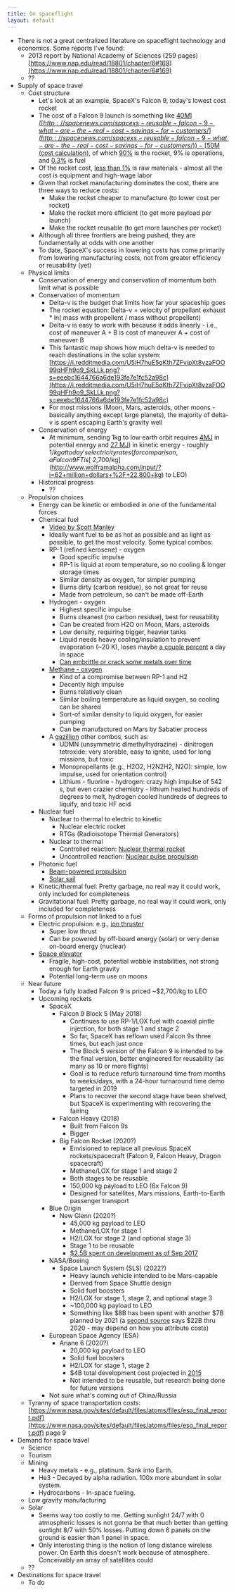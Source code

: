 ```yaml
---
title: On spaceflight
layout: default
---
```




*   There is not a great centralized literature on spaceflight technology and economics. Some reports I've found:
    *   2013 report by National Academy of Sciences (259 pages) [https://www.nap.edu/read/18801/chapter/6#169](https://www.nap.edu/read/18801/chapter/6#169)
    *   ??
*   Supply of space travel
    *   Cost structure
        *   Let's look at an example, SpaceX's Falcon 9, today's lowest cost rocket
        *   The cost of a Falcon 9 launch is something like [$40M]([http://spacenews.com/spacexs-reusable-falcon-9-what-are-the-real-cost-savings-for-customers/](http://spacenews.com/spacexs-reusable-falcon-9-what-are-the-real-cost-savings-for-customers/))-[$50M (cost calculation)](https://www.reddit.com/r/spacex/comments/62sq7z/cost_calculation_for_falcon_9_falcon_heavy/), of which [90%](http://www.wolframalpha.com/input/?i=44.25%2F48.65) is the rocket, 9% is operations, and [0.3%](https://www.reddit.com/r/elonmusk/comments/3wyv4s/live_thread_elon_musks_talk_at_agu_2015/) is fuel
        *   Of the rocket cost, [less than 1%](https://space.stackexchange.com/questions/17777/what-is-the-rough-breakdown-of-rocket-costs) is raw materials - almost all the cost is equipment and high-wage labor
        *   Given that rocket manufacturing dominates the cost, there are three ways to reduce costs:
            *   Make the rocket cheaper to manufacture (to lower cost per rocket)
            *   Make the rocket more efficient (to get more payload per launch)
            *   Make the rocket reusable (to get more launches per rocket)
        *   Although all three frontiers are being pushed, they are fundamentally at odds with one another
        *   To date, SpaceX's success in lowering costs has come primarily from lowering manufacturing costs, not from greater efficiency or reusability (yet)
    *   Physical limits
        *   Conservation of energy and conservation of momentum both limit what is possible
        *   Conservation of momentum
            *   Delta-v is the budget that limits how far your spaceship goes
            *   The rocket equation: Delta-v = velocity of propellant exhaust * ln( mass with propellent / mass without propellent)
            *   Delta-v is easy to work with because it adds linearly - i.e., cost of maneuver A + B is cost of maneuver A + cost of maneuver B
            *   This fantastic map shows how much delta-v is needed to reach destinations in the solar system: [https://i.redditmedia.com/U5iH7huE5qKth7ZFvipXt8vzaFOO99qHFh9o9_SkLLk.png?s=eeebc1644766a6de193fe7e1fc52a98c](https://i.redditmedia.com/U5iH7huE5qKth7ZFvipXt8vzaFOO99qHFh9o9_SkLLk.png?s=eeebc1644766a6de193fe7e1fc52a98c)
            *   For most missions (Moon, Mars, asteroids, other moons - basically anything except large planets), the majority of delta-v is spent escaping Earth's gravity well
        *   Conservation of energy
            *   At minimum, sending 1kg to low earth orbit requires [4MJ](http://www.wolframalpha.com/input/?i=1+kg+*+g+*+400+km&rawformassumption=%22UnitClash%22+-%3E+%7B%22g%22,+%7B%22StandardAccelerationOfGravity%22%7D%7D&rawformassumption=%22UnitClash%22+-%3E+%7B%22kg%22,+%7B%22Kilograms%22%7D%7D) in potential energy and [27 MJ](http://www.wolframalpha.com/input/?i=1%2F2+*+1+kg+*+((equatorial+circumference+of+the+earth+%2B+400+km)+%2F+92+minutes)%5E2+-+1%2F2+*+1+kg+*+(equatorial+circumference+of+the+earth+%2F+1+day)%5E2)) in kinetic energy - roughly $1/kg at today's electricity rates (for comparison, a Falcon 9 FT is [~$2,700/kg](http://www.wolframalpha.com/input/?i=62+million+dollars+%2F+22,800+kg) to LEO)
        *   Historical progress
            *   ??
    *   Propulsion choices
        *   Energy can be kinetic or embodied in one of the fundamental forces
        *   Chemical fuel
            *   [Video by Scott Manley](https://www.youtube.com/watch?v=jI8TuufCp0M)
            *   Ideally want fuel to be as hot as possible and as light as possible, to get the most velocity. Some typical combos:
            *   RP-1 (refined kerosene) - oxygen
                *   Good specific impulse
                *   RP-1 is liquid at room temperature, so no cooling & longer storage times
                *   Similar density as oxygen, for simpler pumping
                *   Burns dirty (carbon residue), so not great for reuse
                *   Made from petroleum, so can't be made off-Earth
            *   Hydrogen - oxygen
                *   Highest specific impulse
                *   Burns cleanest (no carbon residue), best for reusability
                *   Can be created from H2O on Moon, Mars, asteroids
                *   Low density, requiring bigger, heavier tanks
                *   Liquid needs heavy cooling/insulation to prevent evaporation (~20 K), loses maybe [a couple percent](https://space.stackexchange.com/questions/2848/how-long-is-it-feasible-to-store-cryogenic-fuels) a day in space
                *   [Can embrittle or crack some metals over time](https://en.wikipedia.org/wiki/Hydrogen_embrittlement)
            *   [Methane - oxygen](https://www.reddit.com/r/spacex/comments/4s0k88/how_did_methane_become_the_rocket_fuel_of_the/)
                *   Kind of a compromise between RP-1 and H2
                *   Decently high impulse
                *   Burns relatively clean
                *   Similar boiling temperature as liquid oxygen, so cooling can be shared
                *   Sort-of similar density to liquid oxygen, for easier pumping
                *   Can be manufactured on Mars by Sabatier process
            *   A [gazillion]([https://en.wikipedia.org/wiki/Liquid_rocket_propellant#Table](https://en.wikipedia.org/wiki/Liquid_rocket_propellant#Table)) other combos, such as:
                *   UDMN (unsymmetric dimethylhydrazine) - dinitrogen tetroxide: very storable, easy to ignite, used for long missions, but toxic
                *   Monopropellants (e.g., H2O2, H2N2H2, N2O): simple, low impulse, used for orientation control)
                *   Lithium - fluorine - hydrogen: crazy high impulse of 542 s, but even crazier chemistry - lithium heated hundreds of degrees to melt, hydrogen cooled hundreds of degrees to liquify, and toxic HF acid
        *   Nuclear fuel
            *   Nuclear to thermal to electric to kinetic
                *   Nuclear electric rocket
                *   RTGs (Radioisotope Thermal Generators)
            *   Nuclear to thermal
                *   Controlled reaction: [Nuclear thermal rocket]([https://en.wikipedia.org/wiki/Nuclear_thermal_rocket](https://en.wikipedia.org/wiki/Nuclear_thermal_rocket))
                *   Uncontrolled reaction: [Nuclear pulse propulsion]([https://en.wikipedia.org/wiki/Nuclear_pulse_propulsion](https://en.wikipedia.org/wiki/Nuclear_pulse_propulsion))
        *   Photonic fuel
            *   [Beam-powered propulsion]([https://en.wikipedia.org/wiki/Beam-powered_propulsion](https://en.wikipedia.org/wiki/Beam-powered_propulsion))
            *   [Solar sail](https://en.wikipedia.org/wiki/Solar_sail)
        *   Kinetic/thermal fuel: Pretty garbage, no real way it could work, only included for completeness
        *   Gravitational fuel: Pretty garbage, no real way it could work, only included for completeness
    *   Forms of propulsion not linked to a fuel
        *   Electric propulsion: e.g., [ion thruster]([https://en.wikipedia.org/wiki/Ion_thruster](https://en.wikipedia.org/wiki/Ion_thruster))
            *   Super low thrust
            *   Can be powered by off-board energy (solar) or very dense on-board energy (nuclear)
        *   [Space elevator]([https://en.wikipedia.org/wiki/Space_elevator](https://en.wikipedia.org/wiki/Space_elevator))
            *   Fragile, high-cost, potential wobble instabilities, not strong enough for Earth gravity
            *   Potential long-term use on moons
    *   Near future
        *   Today a fully loaded Falcon 9 is priced ~$2,700/kg to LEO
        *   Upcoming rockets
            *   SpaceX
                *   Falcon 9 Block 5 (May 2018)
                    *   Continues to use RP-1/LOX fuel with coaxial pintle injection, for both stage 1 and stage 2
                    *   So far, SpaceX has reflown used Falcon 9s three times, but each just once
                    *   The Block 5 version of the Falcon 9 is intended to be the final version, better engineered for reusability (as many as 10 or more flights)
                    *   Goal is to reduce refurb turnaround time from months to weeks/days, with a 24-hour turnaround time demo targeted in 2019
                    *   Plans to recover the second stage have been shelved, but SpaceX is experimenting with recovering the fairing
                *   Falcon Heavy (2018)
                    *   Built from Falcon 9s
                    *   Bigger
                *   Big Falcon Rocket (2020?)
                    *   Envisioned to replace all previous SpaceX rockets/spacecraft (Falcon 9, Falcon Heavy, Dragon spacecraft)
                    *   Methane/LOX for stage 1 and stage 2
                    *   Both stages to be reusable
                    *   150,000 kg payload to LEO (6x Falcon 9)
                    *   Designed for satellites, Mars missions, Earth-to-Earth passenger transport
            *   Blue Origin
                *   New Glenn (2020?)
                    *   45,000 kg payload to LEO
                    *   Methane/LOX for stage 1
                    *   H2/LOX for stage 2 (and optional stage 3)
                    *   Stage 1 to be reusable
                    *   [$2.5B spent on development as of Sep 2017](http://spacenews.com/blue-origin-enlarges-new-glenns-payload-fairing-preparing-to-debut-upgraded-new-shepard/)
            *   NASA/Boeing
                *   Space Launch System (SLS) (2022?)
                    *   Heavy launch vehicle intended to be Mars-capable
                    *   Derived from Space Shuttle design
                    *   Solid fuel boosters
                    *   H2/LOX for stage 1, stage 2, and optional stage 3
                    *   ~100,000 kg payload to LEO
                    *   Something like $8B has been spent with another $7B planned by 2021 (a [second source](https://www.airspacemag.com/space/bigger-saturn-bound-deep-space-180952802/) says $22B thru 2020 - may depend on how you attribute costs)
            *   European Space Agency (ESA)
                *   Ariane 6 (2020?)
                    *   20,000 kg payload to LEO
                    *   Solid fuel boosters
                    *   H2/LOX for stage 1, stage 2
                    *   $4B total development cost projected in [2015]([http://spacenews.com/desire-for-competitive-ariane-6-nudges-esa-toward-compromise-in-funding-dispute-with-contractor/](http://spacenews.com/desire-for-competitive-ariane-6-nudges-esa-toward-compromise-in-funding-dispute-with-contractor/))
                    *   Not intended to be reusable, but research being done for future versions
            *   Not sure what's coming out of China/Russia
    *   Tyranny of space transportation costs: [https://www.nasa.gov/sites/default/files/atoms/files/eso_final_report.pdf](https://www.nasa.gov/sites/default/files/atoms/files/eso_final_report.pdf) page 9
*   Demand for space travel
    *   Science
    *   Tourism
    *   Mining
        *   Heavy metals - e.g., platinum. Sank into Earth.
        *   He3 - Decayed by alpha radiation. 100x more abundant in solar system.
        *   Hydrocarbons - In-space fueling.
    *   Low gravity manufacturing
    *   Solar
        *   Seems way too costly to me. Getting sunlight 24/7 with 0 atmospheric losses is not gonna be that much better than getting sunlight 8/7 with 50% losses. Putting down 6 panels on the ground is easier than 1 panel in space.
        *   Only interesting thing is the notion of long distance wireless power. On Earth this doesn't work because of atmosphere. Conceivably an array of satellites could
    *   ??
*   Destinations for space travel
    *   To do
